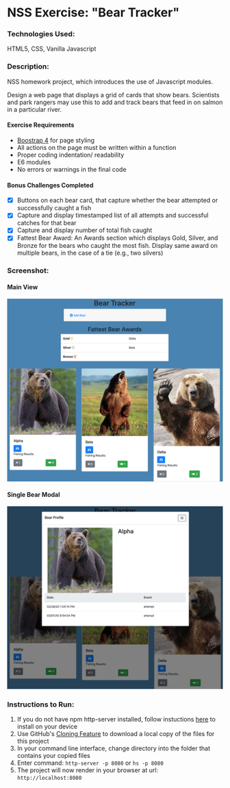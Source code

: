 # NSS Exercise: "Bear Tracker"

### Technologies Used:
HTML5, CSS, Vanilla Javascript

### Description:
NSS homework project, which introduces the use of Javascript modules.

Design a web page that displays a grid of cards that show bears.  Scientists and park rangers may use this to add and track bears that feed in on salmon in a particular river.

#### Exercise Requirements
* [Boostrap 4](https://getbootstrap.com/docs/4.0/getting-started/introduction/) for page styling
* All actions on the page must be written within a function
* Proper coding indentation/ readability
* E6 modules
* No errors or warnings in the final code

#### Bonus Challenges Completed
- [x] Buttons on each bear card, that capture whether the bear attempted or successfully caught a fish
- [x] Capture and display timestamped list of all attempts and successful catches for that bear
- [x] Capture and display number of total fish caught
- [x] Fattest Bear Award: An Awards section which displays Gold, Silver, and Bronze for the bears who caught the most fish.  Display same award on multiple bears, in the case of a tie (e.g., two silvers)

### Screenshot:
#### Main View
![screenshot](screenshots/screenshot-bonus-main-collapsed.png)
#### Single Bear Modal
![screenshot](screenshots/screenshot-main-modal.png)

### Instructions to Run:
1. If you do not have npm http-server installed, follow instuctions [here](https://www.npmjs.com/package/http-server) to install on your device
1. Use GitHub's [Cloning Feature](https://help.github.com/en/github/creating-cloning-and-archiving-repositories/cloning-a-repository) to download a local copy of the files for this project
1. In your command line interface, change directory into the folder that contains your copied files
1. Enter command: `http-server -p 8080` or `hs -p 8080`
1. The project will now render in your browser at url: `http://localhost:8080`
